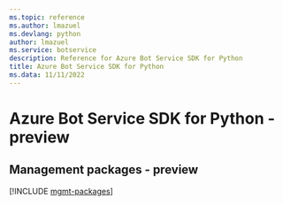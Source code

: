 ```yaml
---
ms.topic: reference
ms.author: lmazuel
ms.devlang: python
author: lmazuel
ms.service: botservice
description: Reference for Azure Bot Service SDK for Python
title: Azure Bot Service SDK for Python
ms.data: 11/11/2022
---
```

# Azure Bot Service SDK for Python - preview

## Management packages - preview
[!INCLUDE [mgmt-packages](bot-service-mgmt-index.md)]
